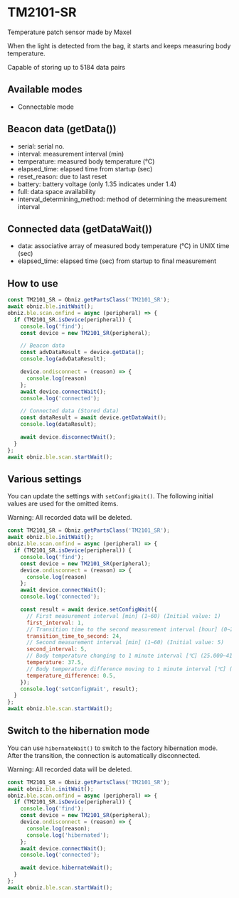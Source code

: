 # TM2101-SR

Temperature patch sensor made by Maxel

When the light is detected from the bag, it starts and keeps measuring body temperature.

Capable of storing up to 5184 data pairs

## Available modes

- Connectable mode

## Beacon data (getData())

- serial: serial no.
- interval: measurement interval (min)
- temperature: measured body temperature (℃)
- elapsed_time: elapsed time from startup (sec)
- reset_reason: due to last reset
- battery: battery voltage (only 1.35 indicates under 1.4)
- full: data space availability
- interval_determining_method: method of determining the measurement interval

## Connected data (getDataWait())

- data: associative array of measured body temperature (°C) in UNIX time (sec)
- elapsed_time: elapsed time (sec) from startup to final measurement

## How to use

```javascript
const TM2101_SR = Obniz.getPartsClass('TM2101_SR');
await obniz.ble.initWait();
obniz.ble.scan.onfind = async (peripheral) => {
  if (TM2101_SR.isDevice(peripheral)) {
    console.log('find');
    const device = new TM2101_SR(peripheral);

    // Beacon data
    const advDataResult = device.getData();
    console.log(advDataResult);

    device.ondisconnect = (reason) => {
      console.log(reason)
    };
    await device.connectWait();
    console.log('connected');

    // Connected data (Stored data)
    const dataResult = await device.getDataWait();
    console.log(dataResult);

    await device.disconnectWait();
  }
};
await obniz.ble.scan.startWait();
```

## Various settings

You can update the settings with `setConfigWait()`.
The following initial values are used for the omitted items.

Warning: All recorded data will be deleted.

```javascript
const TM2101_SR = Obniz.getPartsClass('TM2101_SR');
await obniz.ble.initWait();
obniz.ble.scan.onfind = async (peripheral) => {
  if (TM2101_SR.isDevice(peripheral)) {
    console.log('find');
    const device = new TM2101_SR(peripheral);
    device.ondisconnect = (reason) => {
      console.log(reason)
    };
    await device.connectWait();
    console.log('connected');

    const result = await device.setConfigWait({
      // First measurement interval [min] (1~60) (Initial value: 1)
      first_interval: 1,
      // Transition time to the second measurement interval [hour] (0~24) (Initial value: 24)
      transition_time_to_second: 24,
      // Second measurement interval [min] (1~60) (Initial value: 5)
      second_interval: 5,
      // Body temperature changing to 1 minute interval [℃] (25.000~41.000) (Initial value: 37.5)
      temperature: 37.5,
      // Body temperature difference moving to 1 minute interval [℃] (0.125~2.000) (Initial value: 0.5)
      temperature_difference: 0.5,
    });
    console.log('setConfigWait', result);
  }
};
await obniz.ble.scan.startWait();
```

## Switch to the hibernation mode

You can use `hibernateWait()` to switch to the factory hibernation mode.
After the transition, the connection is automatically disconnected.

Warning: All recorded data will be deleted.

```javascript
const TM2101_SR = Obniz.getPartsClass('TM2101_SR');
await obniz.ble.initWait();
obniz.ble.scan.onfind = async (peripheral) => {
  if (TM2101_SR.isDevice(peripheral)) {
    console.log('find');
    const device = new TM2101_SR(peripheral);
    device.ondisconnect = (reason) => {
      console.log(reason);
      console.log('hibernated');
    };
    await device.connectWait();
    console.log('connected');

    await device.hibernateWait();
  }
};
await obniz.ble.scan.startWait();
```
